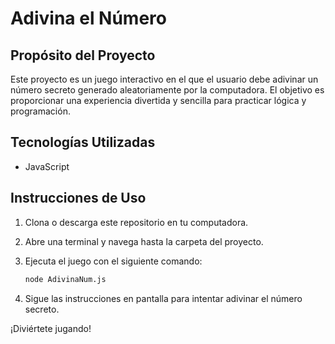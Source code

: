 # Adivina el Número

## Propósito del Proyecto

Este proyecto es un juego interactivo en el que el usuario debe adivinar un número secreto generado aleatoriamente por la computadora. El objetivo es proporcionar una experiencia divertida y sencilla para practicar lógica y programación.

## Tecnologías Utilizadas

- JavaScript

## Instrucciones de Uso

1. Clona o descarga este repositorio en tu computadora.
2. Abre una terminal y navega hasta la carpeta del proyecto.
3. Ejecuta el juego con el siguiente comando:

    ```bash
    node AdivinaNum.js
    ```

4. Sigue las instrucciones en pantalla para intentar adivinar el número secreto.

¡Diviértete jugando!